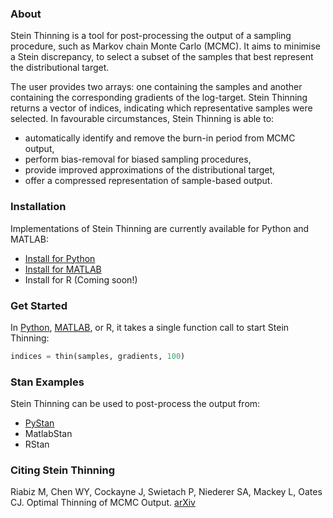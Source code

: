 ### About
Stein Thinning is a tool for post-processing the output of a sampling procedure,
such as Markov chain Monte Carlo (MCMC). It aims to minimise a Stein discrepancy,
to select a subset of the samples that best represent the distributional target.

The user provides two arrays: one containing the samples and another containing
the corresponding gradients of the log-target. Stein Thinning returns a vector
of indices, indicating which representative samples were selected. In favourable
circumstances, Stein Thinning is able to:

* automatically identify and remove the burn-in period from MCMC output,
* perform bias-removal for biased sampling procedures,
* provide improved approximations of the distributional target,
* offer a compressed representation of sample-based output.

### Installation

Implementations of Stein Thinning are currently available for Python and MATLAB:

* [Install for Python](https://github.com/wilson-ye-chen/stein_thinning#installing-via-git)
* [Install for MATLAB](https://github.com/wilson-ye-chen/stein_thinning_matlab#installation)
* Install for R (Coming soon!)

### Get Started

In [Python](https://github.com/wilson-ye-chen/stein_thinning#getting-started),
[MATLAB](https://github.com/wilson-ye-chen/stein_thinning_matlab#getting-started),
or R, it takes a single function call to start Stein Thinning:
```python
indices = thin(samples, gradients, 100)
```

### Stan Examples

Stein Thinning can be used to post-process the output from:
* [PyStan](https://github.com/wilson-ye-chen/stein_thinning#pystan-example)
* MatlabStan
* RStan

### Citing Stein Thinning

Riabiz M, Chen WY, Cockayne J, Swietach P, Niederer SA, Mackey L, Oates CJ.
Optimal Thinning of MCMC Output. [arXiv](https://arxiv.org/abs/2005.03952)
